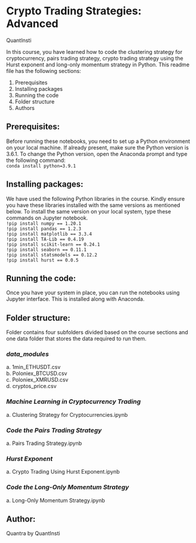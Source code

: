 # Crypto Trading Strategies: Advanced
QuantInsti

In this course, you have learned how to code the clustering strategy for cryptocurrency, pairs trading strategy, crypto trading strategy using the Hurst exponent and long-only momentum strategy in Python.
This readme file has the following sections:
1. Prerequisites
2. Installing packages
3. Running the code
4. Folder structure
5. Authors
## Prerequisites:
Before running these notebooks, you need to set up a Python environment on your local machine. If already present, make sure the Python version is 3.6.1. To change the Python version, open the Anaconda prompt and type the following command:\
`conda install python=3.9.1`
## Installing packages:
We have used the following Python libraries in the course. Kindly ensure you have these libraries installed with the same versions as mentioned below. To install the same version on your local system, type these commands on Jupyter notebook.\
`!pip install numpy == 1.20.1`\
`!pip install pandas == 1.2.3`\
`!pip install matplotlib == 3.3.4`\
`!pip install TA-Lib == 0.4.19`\
`!pip install scikit-learn == 0.24.1`\
`!pip install seaborn == 0.11.1`\
`!pip install statsmodels == 0.12.2`\
`!pip install hurst == 0.0.5`
## Running the code:
Once you have your system in place, you can run the notebooks using Jupyter interface. This is installed along with Anaconda.
## Folder structure:
Folder contains four subfolders divided based on the course sections and one data folder that stores the data required to run them.
### **_data_modules_**
a. 1min_ETHUSDT.csv\
b. Poloniex_BTCUSD.csv\
c. Poloniex_XMRUSD.csv\
d. cryptos_price.csv
### **_Machine Learning in Cryptocurrency Trading_**
a. Clustering Strategy for Cryptocurrencies.ipynb
### **_Code the Pairs Trading Strategy_**
a. Pairs Trading Strategy.ipynb
### **_Hurst Exponent_**
a. Crypto Trading Using Hurst Exponent.ipynb
### **_Code the Long-Only Momentum Strategy_**
a. Long-Only Momentum Strategy.ipynb
## Author:
Quantra by QuantInsti